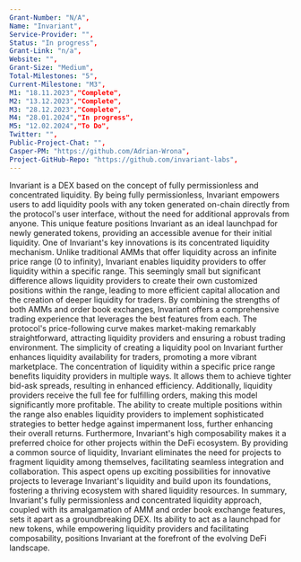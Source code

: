 ```yaml
---
Grant-Number: "N/A",
Name: "Invariant",
Service-Provider: "",
Status: "In progress",
Grant-Link: "n/a",
Website: "",
Grant-Size: "Medium",
Total-Milestones: "5",
Current-Milestone: "M3",
M1: "18.11.2023","Complete",
M2: "13.12.2023","Complete",
M3: "28.12.2023","Complete",
M4: "28.01.2024","In progress",
M5: "12.02.2024","To Do",
Twitter: "",
Public-Project-Chat: "",
Casper-PM: "https://github.com/Adrian-Wrona",
Project-GitHub-Repo: "https://github.com/invariant-labs",
---
```

<!--lang:en--> 
Invariant is a DEX based on the concept of fully permissionless and concentrated liquidity. By being fully permissionless, Invariant empowers users to add liquidity pools with any token generated on-chain directly from the protocol's user interface, without the need for additional approvals from anyone. This unique feature positions Invariant as an ideal launchpad for newly generated tokens, providing an accessible avenue for their initial liquidity.
One of Invariant's key innovations is its concentrated liquidity mechanism. Unlike traditional AMMs that offer liquidity across an infinite price range (0 to infinity), Invariant enables liquidity providers to offer liquidity within a specific range. This seemingly small but significant difference allows liquidity providers to create their own customized positions within the range, leading to more efficient capital allocation and the creation of deeper liquidity for traders.
By combining the strengths of both AMMs and order book exchanges, Invariant offers a comprehensive trading experience that leverages the best features from each. The protocol's price-following curve makes market-making remarkably straightforward, attracting liquidity providers and ensuring a robust trading environment. The simplicity of creating a liquidity pool on Invariant further enhances liquidity availability for traders, promoting a more vibrant marketplace.
The concentration of liquidity within a specific price range benefits liquidity providers in multiple ways. It allows them to achieve tighter bid-ask spreads, resulting in enhanced efficiency. Additionally, liquidity providers receive the full fee for fulfilling orders, making this model significantly more profitable. The ability to create multiple positions within the range also enables liquidity providers to implement sophisticated strategies to better hedge against impermanent loss, further enhancing their overall returns.
Furthermore, Invariant's high composability makes it a preferred choice for other projects within the DeFi ecosystem. By providing a common source of liquidity, Invariant eliminates the need for projects to fragment liquidity among themselves, facilitating seamless integration and collaboration. This aspect opens up exciting possibilities for innovative projects to leverage Invariant's liquidity and build upon its foundations, fostering a thriving ecosystem with shared liquidity resources.
In summary, Invariant's fully permissionless and concentrated liquidity approach, coupled with its amalgamation of AMM and order book exchange features, sets it apart as a groundbreaking DEX. Its ability to act as a launchpad for new tokens, while empowering liquidity providers and facilitating composability, positions Invariant at the forefront of the evolving DeFi landscape.


<!--lang:es--] 
<!--lang:de--] 
<!--lang:fr--] 
<!--lang:pl--] 
<!--lang:uk--] 
[!--lang:*-->  
